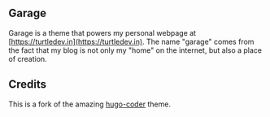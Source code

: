 
## Garage
Garage is a theme that powers my personal webpage at [https://turtledev.in](https://turtledev.in). The name "garage" comes from the fact that my blog is not only my "home" on the internet, but also a place of creation. 

## Credits
This is a fork of the amazing [hugo-coder](https://github.com/luizdepra/hugo-coder) theme. 
